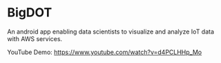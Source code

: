 # BigDOT
An android app enabling data scientists to visualize and analyze IoT data with AWS services.

YouTube Demo: https://www.youtube.com/watch?v=d4PCLHHp_Mo